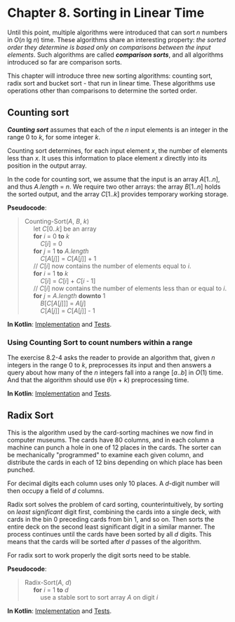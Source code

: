 Chapter 8. Sorting in Linear Time
=================================

Until this point, multiple algorithms were introduced that can sort _n_ numbers in _O_(_n_ lg _n_) time.
These algorithms share an interesting property: _the sorted order they determine is based only on comparisons between the input elements_.
Such algorithms are called **_comparison sorts_**, and all algorithms introduced so far are comparison sorts.

This chapter will introduce three new sorting algorithms: counting sort, radix sort and bucket sort - that run in linear time.
These algorithms use operations other than comparisons to determine the sorted order.

## Counting sort

**_Counting sort_** assumes that each of the _n_ input elements is an integer in the range 0 to _k_, for some integer _k_.  

Counting sort determines, for each input element _x_, the number of elements less than _x_.
It uses this information to place element _x_ directly into its position in the output array.

In the code for counting sort, we assume that the input is an array _A_\[1.._n_], and thus _A_._length_ = _n_.
We require two other arrays: the array _B_\[1.._n_] holds the sorted output, and the array _C_\[1.._k_] provides temporary working storage.


**Pseudocode**:
>Counting-Sort(_A_, _B_, _k_)  
&nbsp;&nbsp;&nbsp;&nbsp;    let _C_\[0.._k_] be an array  
&nbsp;&nbsp;&nbsp;&nbsp;    **for** _i_ = 0 **to** _k_  
&nbsp;&nbsp;&nbsp;&nbsp;&nbsp;&nbsp;&nbsp;&nbsp;        _C_\[_i_] = 0  
&nbsp;&nbsp;&nbsp;&nbsp;    **for** _j_ = 1 **to** _A_._length_  
&nbsp;&nbsp;&nbsp;&nbsp;&nbsp;&nbsp;&nbsp;&nbsp;        _C_\[_A_\[_j_]] = _C_\[_A_\[_j_]] + 1  
&nbsp;&nbsp;&nbsp;&nbsp;    // _C_\[_i_] now contains the number of elements equal to _i_.  
&nbsp;&nbsp;&nbsp;&nbsp;    **for** _i_ = 1 **to** _k_  
&nbsp;&nbsp;&nbsp;&nbsp;&nbsp;&nbsp;&nbsp;&nbsp;        _C_\[_i_] = _C_\[_i_] + _C_\[_i_ - 1]  
&nbsp;&nbsp;&nbsp;&nbsp;    // _C_\[_i_] now contains the number of elements less than or equal to _i_.  
&nbsp;&nbsp;&nbsp;&nbsp;    **for** _j_ = _A_._length_ **downto** 1  
&nbsp;&nbsp;&nbsp;&nbsp;&nbsp;&nbsp;&nbsp;&nbsp;        _B_\[_C_\[_A_\[_j_]]] = _A_\[_j_]  
&nbsp;&nbsp;&nbsp;&nbsp;&nbsp;&nbsp;&nbsp;&nbsp;        _C_\[_A_\[_j_]] = _C_\[_A_\[_j_]] - 1  


**In Kotlin**: [Implementation](../src/main/kotlin/chapter08/CountingSort.kt) and [Tests](../src/test/kotlin/chapter08/CountingSortTest.kt).

### Using Counting Sort to count numbers within a range

The exercise 8.2-4 asks the reader to provide an algorithm that, given _n_ integers in the range 0 to _k_, preprocesses its input and then answers a query about how many of the _n_ integers fall into a range \[_a_.._b_] in _O_\(1) time. 
And that the algorithm should use _θ_(_n_ + _k_) preprocessing time.

**In Kotlin**: [Implementation](../src/main/kotlin/chapter08/CountingSortRange.kt) and [Tests](../src/test/kotlin/chapter08/CountingSortRangeTest.kt).

## Radix Sort

This is the algorithm used by the card-sorting machines we now find in computer museums.
The cards have 80 columns, and in each column a machine can punch a hole in one of 12 places in the cards.
The sorter can be mechanically "programmed" to examine each given column, and distribute the cards in each of 12 bins depending on which place has been punched.

For decimal digits each column uses only 10 places. A _d_-digit number will then occupy a field of _d_ columns.

Radix sort solves the problem of card sorting, counterintuitively, by sorting on _least significant_ digit first, combining the cards into a single deck, with cards in the bin 0 preceding cards from bin 1, and so on.
Then sorts the entire deck on the second least significant digit in a similar manner.
The process continues until the cards have been sorted by all _d_ digits.
This means that the cards will be sorted after _d_ passes of the algorithm.

For radix sort to work properly the digit sorts need to be stable.


**Pseudocode**:
>Radix-Sort(_A_, _d_)  
&nbsp;&nbsp;&nbsp;&nbsp;    **for** _i_ = 1 **to** _d_  
&nbsp;&nbsp;&nbsp;&nbsp;&nbsp;&nbsp;&nbsp;&nbsp;        use a stable sort to sort array _A_ on digit _i_  

**In Kotlin**: [Implementation](../src/main/kotlin/chapter08/RadixSort.kt) and [Tests](../src/test/kotlin/chapter08/RadixSortTest.kt).


